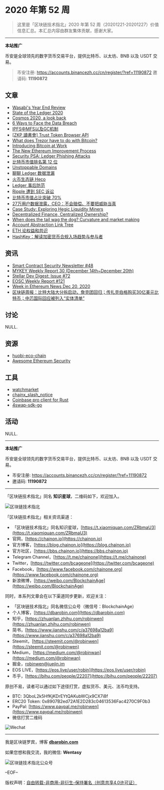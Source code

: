 # 2020 年第 52 周

> 这里是「区块链技术指北」2020 年第 52 周（20201221-20201227）价值信息汇总。本汇总内容由群友集体贡献，感谢大家。

***

**本站推广**

币安是全球领先的数字货币交易平台，提供比特币、以太坊、BNB 以及 USDT 交易。

> 币安注册: https://accounts.binancezh.cc/cn/register/?ref=11190872
> 邀请码: **11190872**

## 文章

* [Wasabi's Year End Review](https://bbs.chainon.io/d/7019)
* [State of the Ledger 2020](https://bbs.chainon.io/d/7020)
* [Cosmos 2020, a look back](https://bbs.chainon.io/d/7022)
* [6 Ways to Face the Data Breach](https://bbs.chainon.io/d/7023)
* [IPFS中MFS以及GC机制](https://bbs.chainon.io/d/7025)
* [[ZKP 讀書會] Trust Token Browser API](https://bbs.chainon.io/d/7028)
* [What does Trezor have to do with Bitcoin?](https://bbs.chainon.io/d/7029)
* [Introducing Bitcoin at Work](https://bbs.chainon.io/d/7031)
* [The New Ethereum Improvement Process](https://bbs.chainon.io/d/7032)
* [Security PSA: Ledger Phishing Attacks](https://bbs.chainon.io/d/7033)
* [比特币市值排名第 12 位](https://bbs.chainon.io/d/7034)
* [Unstoppable Domains](https://bbs.chainon.io/d/7035)
* [聊聊 Ledger 数据泄漏](https://bbs.chainon.io/d/7036)
* [⽕币⽣态链 Heco](https://bbs.chainon.io/d/7037)
* [Ledger 事后防范](https://bbs.chainon.io/d/7038)
* [Ripple 遭到 SEC 诉讼](https://bbs.chainon.io/d/7039)
* [比特币市值占比突破 70%](https://bbs.chainon.io/d/7040)
* [27万用户数据泄露，CEO：不会赔偿、不要把威胁当真](https://bbs.chainon.io/d/7041)
* [Case Study: Exploring Hegic Liquidity Miners](https://bbs.chainon.io/d/7046)
* [Decentralized Finance, Centralized Ownership?](https://bbs.chainon.io/d/7047)
* [When does the tail wag the dog? Curvature and market making](https://bbs.chainon.io/d/7048)
* [Account Abstraction Link Tree](https://bbs.chainon.io/d/7049)
* [ETH 论权益和共识](https://bbs.chainon.io/d/7050)
* [HashKey：解读加密货币合规入场趋势与参与者](https://bbs.chainon.io/d/7051)

## 资讯

* [Smart Contract Security Newsletter #48](https://bbs.chainon.io/d/7021)
* [MYKEY Weekly Report 30 (December 14th~December 20th)](https://bbs.chainon.io/d/7024)
* [Stellar Dev Digest: Issue #72](https://bbs.chainon.io/d/7026)
* [EOSC Weekly Report #121](https://bbs.chainon.io/d/7027)
* [Week in Ethereum News Dec 20, 2020](https://bbs.chainon.io/d/7030)
* [区块链周报：比特大陆大分拆启动，詹克团回归；传扎克伯格购买30亿美元比特币；中芯国际回应被列入“实体清单”](https://bbs.chainon.io/d/7042)

## 讨论

NULL.

## 资源

* [huobi-eco-chain](https://bbs.chainon.io/d/7018)
* [Awesome Ethereum Security](https://bbs.chainon.io/d/7044)

## 工具

* [watchmarket](https://bbs.chainon.io/d/7016)
* [chainx_slash_notice](https://bbs.chainon.io/d/7017)
* [Coinbase pro client for Rust](https://bbs.chainon.io/d/7043)
* [4swap-sdk-go](https://bbs.chainon.io/d/7045)

## 活动

NULL.

***

**本站推广**

币安是全球领先的数字货币交易平台，提供比特币、以太坊、BNB 以及 USDT 交易。

* 币安注册: https://accounts.binancezh.cc/cn/register/?ref=11190872
* 邀请码: **11190872**

***

「区块链技术指北」同名 **知识星球**，二维码如下，欢迎加入。

![区块链技术指北](https://cdn.dbarobin.com/3YzonTR.png)

「区块链技术指北」相关资讯渠道：

* 「区块链技术指北」同名知识星球，[https://t.xiaomiquan.com/ZRbmaU3](https://t.xiaomiquan.com/ZRbmaU3)
* 官网，[https://chainon.io](https://chainon.io)
* 官方博客，[https://blog.chainon.io](https://blog.chainon.io)
* 官方社区，[https://bbs.chainon.io](https://bbs.chainon.io)
* Telegram Channel，[https://t.me/chainone](https://t.me/chainone)
* Twitter，[https://twitter.com/bcageone](https://twitter.com/bcageone)
* Facebook，[https://www.facebook.com/chainone.org](https://www.facebook.com/chainone.org)
* 新浪微博，[https://weibo.com/BlockchainAge](https://weibo.com/BlockchainAge)

同时，本系列文章会在以下渠道同步更新，欢迎关注：

* 「区块链技术指北」同名微信公众号（微信号：BlockchainAge）
* 个人博客，[https://dbarobin.com](https://dbarobin.com)
* 知乎，[https://zhuanlan.zhihu.com/robinwen](https://zhuanlan.zhihu.com/robinwen)
* 简书，[https://www.jianshu.com/c/a37698a12ba9](https://www.jianshu.com/c/a37698a12ba9)
* Steemit，[https://steemit.com/@robinwen](https://steemit.com/@robinwen)
* Medium，[https://medium.com/@robinwan](https://medium.com/@robinwan)
* 掘金，[robinwen@juejin.im](https://juejin.im/user/5673ccae60b2260ee435f89a/posts)
* EOS LIVE，[https://eos.live/user/robin](https://eos.live/user/robin)
* 币乎，[https://bihu.com/people/22207](https://bihu.com/people/22207)

原创不易，读者可以通过如下途径打赏，虚拟货币、美元、法币均支持。

* BTC: 3QboL2k5HfKjKDrEYtQAKubWCjx9CX7i8f
* ERC20 Token: 0x8907B2ed72A1E2D283c04613536Fac4270C9F0b3
* PayPal: [https://www.paypal.me/robinwen](https://www.paypal.me/robinwen)
* 微信打赏二维码

![Wechat](https://cdn.dbarobin.com/SzoNl5b.jpg)

***

我是区块链罗宾，博客 **[dbarobin.com](https://dbarobin.com/)**

如果您想和我交流，我的微信: **Wentasy**

![区块链技术指北公众号](https://cdn.dbarobin.com/w0wignb.png)

–EOF–

版权声明：[自由转载-非商用-非衍生-保持署名（创意共享4.0许可证）](http://creativecommons.org/licenses/by-nc-nd/4.0/deed.zh)